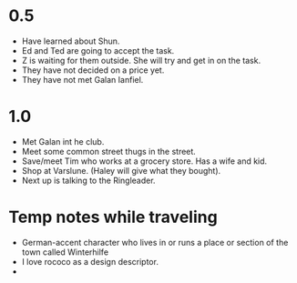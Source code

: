 # 0.5
* Have learned about Shun.
* Ed and Ted are going to accept the task. 
* Z is waiting for them outside. She will try and get in on the task.
* They have not decided on a price yet. 
* They have not met Galan Ianfiel.

# 1.0
* Met Galan int he club.
* Meet some common street thugs in the street.
* Save/meet Tim who works at a grocery store. Has a wife and kid.
* Shop at Varslune. (Haley will give what they bought).
* Next up is talking to the Ringleader.

# Temp notes while traveling
* German-accent character who lives in or runs a place or section of the town called Winterhilfe
* I love rococo as a design descriptor.
* 


